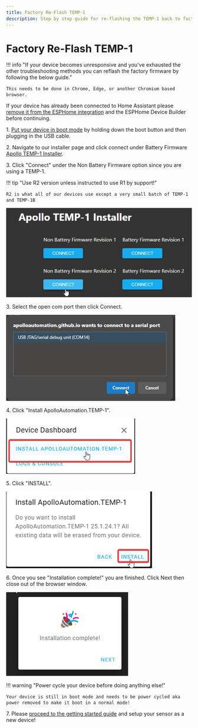 ```yaml
---
title: Factory Re-Flash TEMP-1
description: Step by step guide for re-flashing the TEMP-1 back to factory firmware.
---
```

# Factory Re-Flash TEMP-1

!!! info "If your device becomes unresponsive and you've exhausted the other troubleshooting methods you can reflash the factory firmware by following the below guide."

    This needs to be done in Chrome, Edge, or another Chromium based browser.

If your device has already been connected to Home Assistant please <a href="https://wiki.apolloautomation.com/products/general/troubleshooting/removing-device-from-home-assistant" target="_blank" rel="noreferrer nofollow noopener">remove it from the ESPHome integration</a> and the ESPHome Device Builder before continuing.

1\. <a href="https://wiki.apolloautomation.com/products/temp1/troubleshooting/temp1-boot-mode/" target="_blank" rel="noopener">Put your device in boot mode</a> by holding down the boot button and then plugging in the USB cable.

2\. Navigate to our installer page and click connect under Battery Firmware [Apollo TEMP-1 Installer](https://apolloautomation.github.io/TEMP-1/).

3\. Click "Connect" under the Non Battery Firmware option since you are using a TEMP-1.

!!! tip "Use R2 version unless instructed to use R1 by support!"

    R2 is what all of our devices use except a very small batch of TEMP-1 and TEMP-1B

![](assets/temp-1-reflash-pic-1-1.png)

3\. Select the open com port then click Connect.

![](assets/temp-1-reflash-pic-2.png)

4\. Click "Install ApolloAutomation.TEMP-1".

![](assets/temp-1-reflash-pic-3.png)

5\. Click "INSTALL".

![](assets/temp-1-reflash-pic-4.png)

6\. Once you see "Installation complete!" you are finished. Click Next then close out of the browser window.

![](assets/temp-1b-reflash-pic-7.png)

!!! warning "Power cycle your device before doing anything else!"

    Your device is still in boot mode and needs to be power cycled aka power removed to make it boot in a normal mode!

7\. Please <a href="https://wiki.apolloautomation.com/products/general/setup/getting-started-temp1/" target="_blank" rel="noopener">proceed to the getting started guide</a> and setup your sensor as a new device!